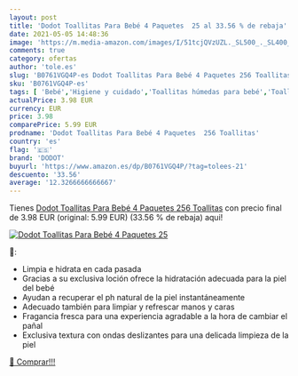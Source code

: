 ```yaml
---
layout: post
title: 'Dodot Toallitas Para Bebé 4 Paquetes  25 al 33.56 % de rebaja'
date: 2021-05-05 14:48:36
image: 'https://m.media-amazon.com/images/I/51tcjQVzUZL._SL500_._SL400_.jpg'
comments: true
category: ofertas
author: 'tole.es'
slug: 'B0761VGQ4P-es Dodot Toallitas Para Bebé 4 Paquetes 256 Toallitas'
sku: 'B0761VGQ4P-es'
tags: [ 'Bebé','Higiene y cuidado','Toallitas húmedas para bebé','Toallitas y accesorios para bebé','bebé','dodot', ]
actualPrice: 3.98 EUR
currency: EUR
price: 3.98
comparePrice: 5.99 EUR
prodname: 'Dodot Toallitas Para Bebé 4 Paquetes  256 Toallitas'
country: 'es'
flag: '🇪🇸'
brand: 'DODOT'
buyurl: 'https://www.amazon.es/dp/B0761VGQ4P/?tag=tolees-21'
descuento: '33.56'
average: '12.3266666666667'
---
```


Tienes [Dodot Toallitas Para Bebé 4 Paquetes  256 Toallitas](https://www.amazon.es/dp/B0761VGQ4P/?tag=tolees-21) con precio final de  3.98 EUR (original: 5.99 EUR) (33.56 %  de rebaja) aqui!

[![Dodot Toallitas Para Bebé 4 Paquetes  25](https://m.media-amazon.com/images/I/51tcjQVzUZL._SL500_._SL400_.jpg)](https://www.amazon.es/dp/B0761VGQ4P/?tag=tolees-21)

🔎:

- Limpia e hidrata en cada pasada
- Gracias a su exclusiva loción ofrece la hidratación adecuada para la piel del bebé
- Ayudan a recuperar el ph natural de la piel instantáneamente
- Adecuado también para limpiar y refrescar manos y caras
- Fragancia fresca para una experiencia agradable a la hora de cambiar el pañal
- Exclusiva textura con ondas deslizantes para una delicada limpieza de la piel

[🛒 Comprar!!!](https://www.amazon.es/dp/B0761VGQ4P/?tag=tolees-21)
